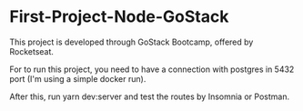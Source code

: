 # First-Project-Node-GoStack

This project is developed through GoStack Bootcamp, offered by Rocketseat.

For to run this project, you need to have a connection with postgres in 5432 port (I'm using a simple docker run).

After this, run yarn dev:server and test the routes by Insomnia or Postman.
